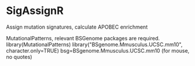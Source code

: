 # SigAssignR
Assign mutation signatures, calculate APOBEC enrichment

MutationalPatterns, relevant BSGenome  packages are required.
library(MutationalPatterns)
library("BSgenome.Mmusculus.UCSC.mm10", character.only=TRUE)
bsg=BSgenome.Mmusculus.UCSC.mm10 (for mouse, no quotes)


